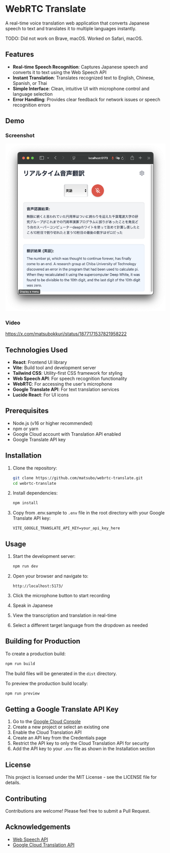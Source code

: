 # WebRTC Translate

A real-time voice translation web application that converts Japanese speech to text and translates it to multiple languages instantly.

TODO: Did not work on Brave, macOS. Worked on Safari, macOS.

## Features

- **Real-time Speech Recognition**: Captures Japanese speech and converts it to text using the Web Speech API
- **Instant Translation**: Translates recognized text to English, Chinese, Spanish, or Thai
- **Simple Interface**: Clean, intuitive UI with microphone control and language selection
- **Error Handling**: Provides clear feedback for network issues or speech recognition errors

## Demo

### Screenshot
![](2025-03-25-17-13-49.png)

### Video

https://x.com/matsubokkuri/status/1877171537821958222


## Technologies Used

- **React**: Frontend UI library
- **Vite**: Build tool and development server
- **Tailwind CSS**: Utility-first CSS framework for styling
- **Web Speech API**: For speech recognition functionality
- **WebRTC**: For accessing the user's microphone
- **Google Translate API**: For text translation services
- **Lucide React**: For UI icons

## Prerequisites

- Node.js (v16 or higher recommended)
- npm or yarn
- Google Cloud account with Translation API enabled
- Google Translate API key

## Installation

1. Clone the repository:
   ```bash
   git clone https://github.com/matsubo/webrtc-translate.git
   cd webrtc-translate
   ```

2. Install dependencies:
   ```bash
   npm install
   ```

3. Copy from .env.sample to `.env` file in the root directory with your Google Translate API key:
   ```
   VITE_GOOGLE_TRANSLATE_API_KEY=your_api_key_here
   ```

## Usage

1. Start the development server:
   ```bash
   npm run dev
   ```

2. Open your browser and navigate to:
   ```
   http://localhost:5173/
   ```

3. Click the microphone button to start recording
4. Speak in Japanese
5. View the transcription and translation in real-time
6. Select a different target language from the dropdown as needed

## Building for Production

To create a production build:

```bash
npm run build
```

The build files will be generated in the `dist` directory.

To preview the production build locally:

```bash
npm run preview
```

## Getting a Google Translate API Key

1. Go to the [Google Cloud Console](https://console.cloud.google.com/)
2. Create a new project or select an existing one
3. Enable the Cloud Translation API
4. Create an API key from the Credentials page
5. Restrict the API key to only the Cloud Translation API for security
6. Add the API key to your `.env` file as shown in the Installation section

## License

This project is licensed under the MIT License - see the LICENSE file for details.

## Contributing

Contributions are welcome! Please feel free to submit a Pull Request.

## Acknowledgements

- [Web Speech API](https://developer.mozilla.org/en-US/docs/Web/API/Web_Speech_API)
- [Google Cloud Translation API](https://cloud.google.com/translate)
